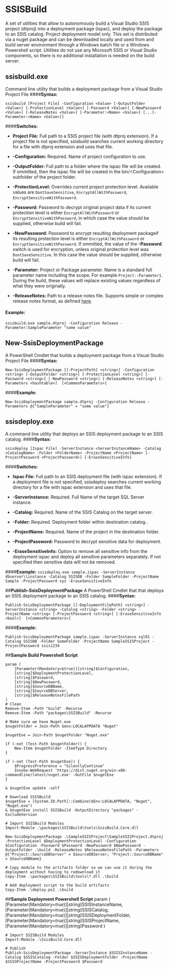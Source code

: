 
# **SSISBuild**
A set of utilities that allow to autonomously build a Visual Studio SSIS project (dtproj) into a deployment package (ispac), and deploy the package to an SSIS catalog. Project deployment model only. This set is distributed via a nuget package and can be dewnloaded locally and used from and build server environment through a Windows batch file or a Windows Powershell script. Utilities do not use any Microsoft SSIS or Visual Studio components, so there is no additional installation is needed on the build server.
## **ssisbuild.exe** 
Command line utility that builds a deployment package from a Visual Studio Project File
####**Syntax:**

`ssisbuild [Project File] -Configuration <Value> [-OutputFolder <Value>] [-ProtectionLevel <Value>] [-Password <Value>] [-NewPassword <Value>] [-ReleaseNotes <Value>] [-Parameter:<Name> <Value>] [...[-Parameter:<Name> <Value>]]`

####**Switches:**
- **Project File:**
Full path to a SSIS project file (with dtproj extension). If a project file is not specified, ssisbuild searches current working directory for a file with dtproj extension and uses that file.

- **-Configuration:**
Required. Name of project configuration to use.

- **-OutputFolder:**
Full path to a folder where the ispac file will be created. If ommitted, then the ispac file will be created in the bin/&lt;Configuration&gt; subfolder of the project folder.

- **-ProtectionLevel:**
Overrides current project protection level. Available values are `DontSaveSensitive`, `EncryptAllWithPassword`, `EncryptSensitiveWithPassword`.

- **-Password:**
Password to decrypt original project data if its current protection level is either `EncryptAllWithPassword` or `EncryptSensitiveWithPassword`,  in which case the value should be supplied, otherwise build will fail.

- **-NewPassword:**
Password to encrypt resulting deployment packageif its resulting protection level is either `EncryptAllWithPassword` or `EncryptSensitiveWithPassword`. If ommitted, the value of the **-Password** switch is used for encryption, unless original protection level was `DontSaveSensitive`. In this case the value should be supplied, otherwise build will fail.

- **-Parameter:**
Project or Package parameter. Name is a standard full parameter name including the scope. For example `Project::Parameter1`. During the build, these values will replace existing values regardless of what they were originally.

- **-ReleaseNotes:**
Path to a release notes file. Supports simple or complex release notes format, as defined [here](http://fsharp.github.io/FAKE/apidocs/fake-releasenoteshelper.html).

#### **Example:**
`ssisbuild.exe sample.dtproj -Configuration Release -Parameter:SampleParameter "some value"`

## **New-SsisDeploymentPackage**
A PowerShell Cmdlet that builds a deployment package from a Visual Studio Project File
####**Syntax:**

`New-SsisDeploymentPackage [[-ProjectPath] <string>] -Configuration <string> [-OutputFolder <string>] [-ProtectionLevel <string>] [-Password <string>] [-NewPassword <string>] [-ReleaseNotes <string>] [-Parameters <hashtable>]  [<CommonParameters>]`

####**Example:**

`New-SsisDeploymentPackage sample.dtproj -Configuration Release -Parameters @{"SampleParameter" = "some value"}`

## **ssisdeploy.exe**
A command line utility that deploys an SSIS deployment package to an SSIS catalog. 
####**Syntax:**

`ssisdeploy [Ispac File] -ServerInstance <ServerInstanceName> -Catalog <CatalogName> -Folder <FolderName> -ProjectName <ProjectName> [-ProjectPassword <ProjectPassword>] [-EraseSensitiveInfo]`

####**Switches:**
- **Ispac File:**
Full path to an SSIS deployment file (with ispac extension). If a deployment file is not specified, ssisdeploy searches current working directory for a file with ispac extension and uses that file.

- **-ServerInstance:**
Required. Full Name of the target SQL Server instance.

- **-Catalog:**
 Required. Name of the SSIS Catalog on the target server.

- **-Folder:**
Required. Deployment folder within destination catalog..

- **-ProjectName:**
Required. Name of the project in the destination folder.

- **-ProjectPassword:**
Password to decrypt sensitive data for deployment.

- **-EraseSensitiveInfo:**
Option to remove all sensitive info from the deployment ispac and deploy all sensitive parameters separately. If not specified then sensitive data will not be removed.

####**Example:**
`ssisdeploy.exe sample.ispac -ServerInstance dbserver\\instance -Catalog SSISDB -Folder SampleFolder -ProjectName Sample -ProjectPassword xyz -EraseSensitiveInfo`

##**Publish-SsisDeploymentPackage**
A PowerShell Cmdlet that that deploys an SSIS deployment package to an SSIS catalog.
####**Syntax:**

`Publish-SsisDeploymentPackage [[-DeploymentFilePath] <string>] -ServerInstance <string> -Catalog <string> -Folder <string> -ProjectName <string> [-ProjectPassword <string>] [-EraseSensitiveInfo <bool>]  [<CommonParameters>]`

####**Example:**

`Publish-SsisDeploymentPackage sample.ispac -ServerInstance sql01 -Catalog SSISDB -Folder SomeFolder -ProjectName SampleSSISProject -ProjectPassword ssis1234`

##**Sample Build Powershell Script**

    param (
        [Parameter(Mandatory=$true)][string]$Configuration,
        [string]$DeploymentProtectionLevel,
        [string]$Password,
        [string]$NewPassword,
        [string]$SourceDBName,
        [string]$SourceDBServer,
        [string]$ReleaseNotesFilePath
    )
    # Clean
    Remove-Item -Path "build" -Recurse
    Remove-Item -Path "packages\SSISBuild" -Recurse
    
    # Make sure we have Nuget.exe
    $nugetFolder = Join-Path $env:LOCALAPPDATA "Nuget"
    
    $nugetExe = Join-Path $nugetFolder "Nuget.exe"
    
    if (-not (Test-Path $nugetFolder)) {
        New-Item $nugetFolder -ItemType Directory
    }
    
    if (-not (Test-Path $nugetExe)) {
        $ProgressPreference = "SilentlyContinue"
        Invoke-WebRequest 'https://dist.nuget.org/win-x86-commandline/latest/nuget.exe' -OutFile $nugetExe
    }
    
    & $nugetExe update -self
    
    # Download SSISBuild
    $nugetExe = [System.IO.Path]::Combine($Env:LOCALAPPDATA, "Nuget", "Nuget.exe")
    & $nugetExe install SSISBuild -OutputDirectory "packages" -ExcludeVersion
    
    # Import SSISBuild Modules
    Import-Module .\packages\SSISBuild\tools\SsisBuild.Core.dll
    
    New-SsisDeploymentPackage .\SampleSSISProject\SampleSSISProject.dtproj -ProtectionLevel $DeploymentProtectionLevel -Configuration $Configuration -Password $Password -NewPassword $NewPassword -OutputFolder .\build -ReleaseNotes $ReleaseNotesFilePath -Parameters @{"Project::SourceDBServer" = $SourceDBServer; "Project::SourceDBName" = $SourceDBName}
    
    # Copy module to the artifacts folder so we can use it during the deployment without having to redownload it
    Copy-Item .\packages\SSISBuild\tools\*.dll .\build
    
    # Add deployment script to the build artifacts
	Copy-Item .\deploy.ps1 .\build

##**Sample Deployment Powershell Script**
	param (
	    [Parameter(Mandatory=$true)][string]$SSISInstanceName,
	    [Parameter(Mandatory=$true)][string]$SSISCatalog,
	    [Parameter(Mandatory=$true)][string]$SSISDeploymentFolder,
	    [Parameter(Mandatory=$true)][string]$SSISProjectName,
	    [Parameter(Mandatory=$true)][string]$Password
	)
	
	# Import SSISBuild Modules
	Import-Module .\SsisBuild.Core.dll
	
	# Publish 
	Publish-SsisDeploymentPackage -ServerInstance $SSISInstanceName -Catalog $SSISCatalog -Folder $SSISDeploymentFolder -ProjectName $SSISProjectName -ProjectPassword $Password
